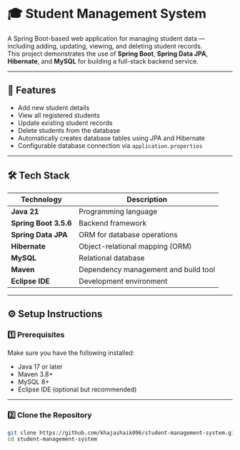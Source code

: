 # 🎓 Student Management System

A Spring Boot-based web application for managing student data — including adding, updating, viewing, and deleting student records.  
This project demonstrates the use of **Spring Boot**, **Spring Data JPA**, **Hibernate**, and **MySQL** for building a full-stack backend service.

---

## 🚀 Features

- Add new student details  
- View all registered students  
- Update existing student records  
- Delete students from the database  
- Automatically creates database tables using JPA and Hibernate  
- Configurable database connection via `application.properties`

---

## 🛠️ Tech Stack

| Technology | Description |
|-------------|-------------|
| **Java 21** | Programming language |
| **Spring Boot 3.5.6** | Backend framework |
| **Spring Data JPA** | ORM for database operations |
| **Hibernate** | Object-relational mapping (ORM) |
| **MySQL** | Relational database |
| **Maven** | Dependency management and build tool |
| **Eclipse IDE** | Development environment |

---

## ⚙️ Setup Instructions

### 1️⃣ Prerequisites

Make sure you have the following installed:
- Java 17 or later  
- Maven 3.8+  
- MySQL 8+  
- Eclipse IDE (optional but recommended)

---

### 2️⃣ Clone the Repository

```bash
git clone https://github.com/khajashaik096/student-management-system.git
cd student-management-system
